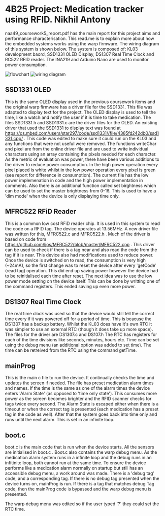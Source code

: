 # 4B25 Project: Medication tracker using RFID. Nikhil Antony

naa49_coursework5_report.pdf has the main report for this project aims and performance characterisation. This read.me is to explain more about how the embedded systems works using the warp firmware. The wiring diagram of this system is shown below. The system is composed of: KL03 development baord, SSD1331 OLED Display, DS1307 Real Time Clock and RC522 RFID reader. The INA219 and Arduino Nano are used to monitor power consumption.

![flowchart](https://user-images.githubusercontent.com/79549228/151400995-2884c35b-92c4-43f0-8db3-74e78b44f1e7.png)
![wiring diagram](https://user-images.githubusercontent.com/79549228/151401078-d7379022-35ab-4cdf-8c05-0428e7f42841.png)


## SSD1331 OLED

This is the same OLED display used in the previous coursework items and the original warp firmware has a driver file for the SSD1331. This file was adapted to display text for the project. The OLED display is used to tell the time, like a watch and notify the user if it is time to take medication. 
The files SSD1331.h and SSD1331.c are the driver files for the OLED. An existing driver that used the SSD1331 to display text was found at https://os.mbed.com/users/star297/code/ssd1331//file/4385fd242db0/ssd1331.cpp/ . This code was edited to make sure it could run on the KL03 and any functions that were not useful were removed. The functions writeChar and pixel are from the online driver file and are used to write individual characters using an array containing the pixels needed for each character. As the metric of evaluation was power, there have been various additions to the driver to reduce power consumption. In the high power operation every pixel placed is white whilst in the low power operation every pixel is green (see report for difference in consumption). The current file has the low power implemenation in code and the high power implementation in comments. Also there is an additional function called set birghtness which can be used to set the master brightness from 0-16. This is used to have a 'dim mode' when the device is only displaying time only.

## MFRC522 RFiD Reader

This is a common low cost RFiD reader chip. It is used in this system to read the code on a RFID tag. The device operates at 13.56MHz. A new driver file was written for this, MFRC522.c and MFRC522.h . Much of the driver is based on code from https://github.com/ljos/MFRC522/blob/master/MFRC522.cpp . This driver can be used to check if there is a tag near and also read the code from the tag if it is near. This device also had modifications used to reduce power. Once the device is switched on to read, the consumption is very high (~24mA), so the first change was to reset the device after every 'getCode' (read tag) operation. This did end up saving power however the device had to be reinitialised each time after reset. The next idea was to use the low power mode setting on the device itself. This can be done by writting one of the command registers. This ended saving up even more power. 

## DS1307 Real Time Clock

The real time clock was used so that the device would still tell the correct time every if it was powered off for a period of time. This is beacuse the DS1307 has a backup battery. Whilst the KL03 does have it's own RTC it was simpler to use an external RTC (though it does take up more space). The files for the driver are DS1307.c and DS107.h The RTC has registers for each of the time divisions like seconds, minutes, hours etc. Time can be set using the debug menu (an additional option was added to set time). The time can be retreived from the RTC using the command getTime.

## mainProg

This is the main c file to run the device. It continually checks the time and updates the screen if needed. The file has preset medication alarm times and names. If the time is the same as one of the alarm times the device enters 'Alarm State' (as opposed to 'time only state'). This consumes more power as the screen becomes brighter and the RFID scanner checks for tags twice every second. The Alarm State is escaped either when there is a timeout or when the correct tag is presented (each medication has a preset tag in the code as well). After that the system goes back into time only and runs until the next alarm. This is set in an infinite loop.

## boot.c

boot.c is the main code that is run when the device starts. All the sensors are initialised in boot.c . Boot.c also contains the warp debug menu. As the medication alarm system runs in a infinite loop and the debug runs in an infitinite loop, both cannot run at the same time. To ensure the device performs like a medication alarm normally on startup but still has an accessible debug menu, a work around was made. There is a 'debug tag' code, and a corresponding tag. If there is no debug tag presented when the device turns on, mainProg is run. If there is a tag that matches debug Tag code, then the mainProg code is bypassed and the warp debug menu is presented.

The warp debug menu was edited so if the user typed '?' they could set the RTC time. 
